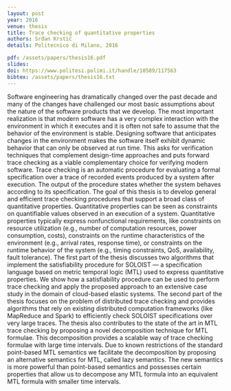 ```yaml
---
layout: post
year: 2016
venue: thesis
title: Trace checking of quantitative properties
authors: Srđan Krstić
details: Politecnico di Milano, 2016

pdf: /assets/papers/thesis16.pdf
slides: 
doi: https://www.politesi.polimi.it/handle/10589/117563
bibtex: /assets/papers/thesis16.txt
---
```


Software engineering has dramatically changed over the past decade
and many of the changes have challenged our most basic assumptions about the nature of the software products that we develop. The
most important realization is that modern software has a very complex interaction with the environment in which it executes and it is often not safe
to assume that the behavior of the environment is stable. Designing software that anticipates changes in the environment makes the software itself
exhibit dynamic behavior that can only be observed at run time. This asks
for verification techniques that complement design-time approaches and
puts forward trace checking as a viable complementary choice for verifying
modern software. Trace checking is an automatic procedure for evaluating
a formal specification over a trace of recorded events produced by a system after execution. The output of the procedure states whether the system
behaves according to its specification.
The goal of this thesis is to develop general and efficient trace checking
procedures that support a broad class of quantitative properties. Quantitative properties can be seen as constraints on quantifiable values observed
in an execution of a system. Quantitative properties typically express nonfunctional requirements, like constraints on resource utilization (e.g., number of computation resources, power consumption, costs), constraints on
the runtime characteristics of the environment (e.g., arrival rates, response
time), or constraints on the runtime behavior of the system (e.g., timing
constraints, QoS, availability, fault tolerance).
The first part of the thesis discusses two algorithms that implement the
satisfiability procedure for SOLOIST — a specification language based on
metric temporal logic (MTL) used to express quantitative properties. We
show how a satisfiability procedure can be used to perform trace checking and apply the proposed approach to an extensive case study in the domain of cloud-based elastic systems. The second part of the thesis focuses
on the problem of distributed trace checking and provides algorithms that
rely on existing distributed computation frameworks (like MapReduce and
Spark) to efficiently check SOLOIST specifications over very large traces.
The thesis also contributes to the state of the art in MTL trace checking
by proposing a novel decomposition technique for MTL formulae. This
decomposition provides a scalable way of trace checking formulae with
large time intervals. Due to known restrictions of the standard point-based
MTL semantics we facilitate the decomposition by proposing an alternative semantics for MTL, called lazy semantics. The new semantics is more
powerful than point-based semantics and possesses certain properties that
allow us to decompose any MTL formula into an equivalent MTL formula
with smaller time intervals.